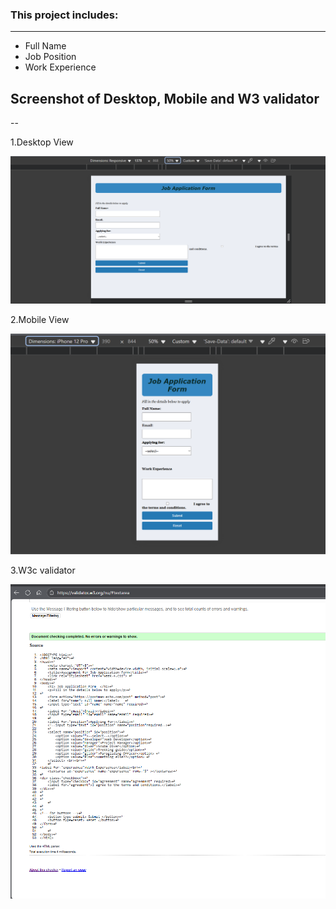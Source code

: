 
### This project includes:
---
- Full Name
- Job Position
- Work Experience

## Screenshot of Desktop, Mobile and W3 validator
--

1.Desktop View

![alt text](image.png)

2.Mobile View

![alt text](mobile-view.png)

3.W3c validator

![alt text](W3C-validator.png)









